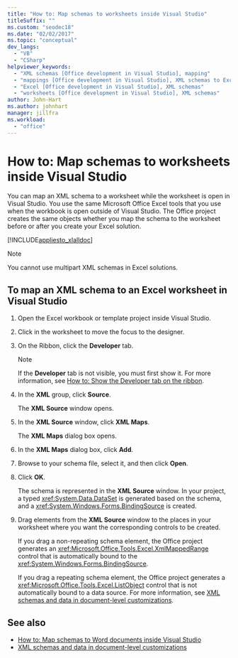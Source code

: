 ```yaml
---
title: "How to: Map schemas to worksheets inside Visual Studio"
titleSuffix: ""
ms.custom: "seodec18"
ms.date: "02/02/2017"
ms.topic: "conceptual"
dev_langs:
  - "VB"
  - "CSharp"
helpviewer_keywords:
  - "XML schemas [Office development in Visual Studio], mapping"
  - "mappings [Office development in Visual Studio], XML schemas to Excel worksheets"
  - "Excel [Office development in Visual Studio], XML schemas"
  - "worksheets [Office development in Visual Studio], XML schemas"
author: John-Hart
ms.author: johnhart
manager: jillfra
ms.workload:
  - "office"
---
```

# How to: Map schemas to worksheets inside Visual Studio
  You can map an XML schema to a worksheet while the worksheet is open in Visual Studio. You use the same Microsoft Office Excel tools that you use when the workbook is open outside of Visual Studio. The Office project creates the same objects whether you map the schema to the worksheet before or after you create your Excel solution.

 [!INCLUDE[appliesto_xlalldoc](../vsto/includes/appliesto-xlalldoc-md.md)]

> [!NOTE]
>  You cannot use multipart XML schemas in Excel solutions.

## To map an XML schema to an Excel worksheet in Visual Studio

1.  Open the Excel workbook or template project inside Visual Studio.

2.  Click in the worksheet to move the focus to the designer.

3.  On the Ribbon, click the **Developer** tab.

    > [!NOTE]
    >  If the **Developer** tab is not visible, you must first show it. For more information, see [How to: Show the Developer tab on the ribbon](../vsto/how-to-show-the-developer-tab-on-the-ribbon.md).

4.  In the **XML** group, click **Source**.

     The **XML Source** window opens.

5.  In the **XML Source** window, click **XML Maps**.

     The **XML Maps** dialog box opens.

6.  In the **XML Maps** dialog box, click **Add**.

7.  Browse to your schema file, select it, and then click **Open**.

8.  Click **OK**.

     The schema is represented in the **XML Source** window. In your project, a typed <xref:System.Data.DataSet> is generated based on the schema, and a <xref:System.Windows.Forms.BindingSource> is created.

9. Drag elements from the **XML Source** window to the places in your worksheet where you want the corresponding controls to be created.

     If you drag a non-repeating schema element, the Office project generates an <xref:Microsoft.Office.Tools.Excel.XmlMappedRange> control that is automatically bound to the <xref:System.Windows.Forms.BindingSource>.

     If you drag a repeating schema element, the Office project generates a <xref:Microsoft.Office.Tools.Excel.ListObject> control that is not automatically bound to a data source. For more information, see [XML schemas and data in document-level customizations](../vsto/xml-schemas-and-data-in-document-level-customizations.md).

## See also
- [How to: Map schemas to Word documents inside Visual Studio](../vsto/how-to-map-schemas-to-word-documents-inside-visual-studio.md)
- [XML schemas and data in document-level customizations](../vsto/xml-schemas-and-data-in-document-level-customizations.md)
